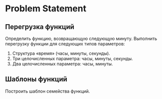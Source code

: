 # Problem Statement

## Перегрузка функций

Определить функцию, возвращающую следующую минуту. 
Выполнить перегрузку функции для следующих типов параметров:

1. Структура «время» (часы, минуты, секунды).
2. Три целочисленных параметра: часы, минуты, секунды.
3. Два целочисленных параметра: часы, минуты.

## Шаблоны функций

Построить шаблон семейства функций.

